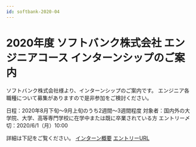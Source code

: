 ```yaml
---
id: softbank-2020-04
---
```


# 2020年度 ソフトバンク株式会社 エンジニアコース インターンシップのご案内

ソフトバンク株式会社様より、インターンシップのご案内です。
エンジニア各職種について募集がありますので是非参加をご検討ください。

日程：2020年8月下旬～9月上旬のうち2週間～3週間程度
対象者：国内外の大学院、大学、高等専門学校に在学中または既に卒業されている方
エントリー〆切：2020/6/1（月）10:00

詳細は下記をご覧ください。
[インターン概要](http://recruit.softbank.jp/graduate/recruit/internship/)
[エントリーURL](https://softbank-recruit.snar.jp/entry.aspx?entryid=55c7a9c5-191d-463e-8f40-86ae184bfe5c&utm_source=zen&utm_medium=referral&utm_campaign=jobmatch_intern2020)
